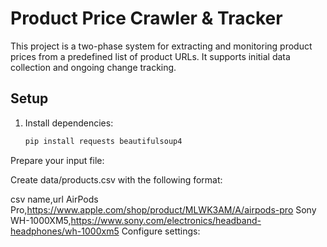 # Product Price Crawler & Tracker

This project is a two-phase system for extracting and monitoring product prices from a predefined list of product URLs. It supports initial data collection and ongoing change tracking.

## Setup

1. Install dependencies:

   ```bash
   pip install requests beautifulsoup4
Prepare your input file:

Create data/products.csv with the following format:

csv
name,url
AirPods Pro,https://www.apple.com/shop/product/MLWK3AM/A/airpods-pro
Sony WH-1000XM5,https://www.sony.com/electronics/headband-headphones/wh-1000xm5
Configure settings:

